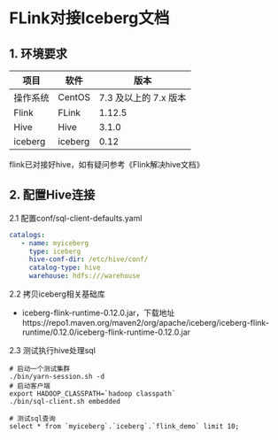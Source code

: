 # FLink对接Iceberg文档

## 1. 环境要求 

| 项目     | 软件    | 版本                  |
| -------- | ------- | --------------------- |
| 操作系统 | CentOS  | 7.3 及以上的 7.x 版本 |
| Flink    | FLink   | 1.12.5                |
| Hive     | Hive    | 3.1.0                 |
| iceberg  | iceberg | 0.12                  |

flink已对接好hive，如有疑问参考《Flink解决hive文档》

## 2. 配置Hive连接

2.1 配置conf/sql-client-defaults.yaml

```yaml
catalogs:
   - name: myiceberg
     type: iceberg
     hive-conf-dir: /etc/hive/conf/
     catalog-type: hive
     warehouse: hdfs:///warehouse
```

2.2 拷贝iceberg相关基础库

- iceberg-flink-runtime-0.12.0.jar，下载地址https://repo1.maven.org/maven2/org/apache/iceberg/iceberg-flink-runtime/0.12.0/iceberg-flink-runtime-0.12.0.jar

2.3 测试执行hive处理sql

```
# 启动一个测试集群
./bin/yarn-session.sh -d
# 启动客户端
export HADOOP_CLASSPATH=`hadoop classpath`
./bin/sql-client.sh embedded

# 测试sql查询
select * from `myiceberg`.`iceberg`.`flink_demo` limit 10;
```

